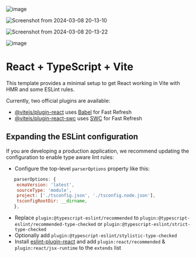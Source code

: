 ![image](https://github.com/Jahongirhacking/crypto-lab/assets/66916141/059958c7-7bb3-4ca1-9f87-8e99792a51b7)

![Screenshot from 2024-03-08 20-13-10](https://github.com/Jahongirhacking/crypto-lab/assets/66916141/913556d5-aed2-4a4e-be85-587d13efa54f)

![Screenshot from 2024-03-08 20-13-22](https://github.com/Jahongirhacking/crypto-lab/assets/66916141/644bf899-28c4-45ec-8e6c-3958bc1cc027)

![image](https://github.com/Jahongirhacking/crypto-lab/assets/66916141/06c18353-eac3-4595-a355-7d3260066372)


# React + TypeScript + Vite

This template provides a minimal setup to get React working in Vite with HMR and some ESLint rules.

Currently, two official plugins are available:

- [@vitejs/plugin-react](https://github.com/vitejs/vite-plugin-react/blob/main/packages/plugin-react/README.md) uses [Babel](https://babeljs.io/) for Fast Refresh
- [@vitejs/plugin-react-swc](https://github.com/vitejs/vite-plugin-react-swc) uses [SWC](https://swc.rs/) for Fast Refresh

## Expanding the ESLint configuration

If you are developing a production application, we recommend updating the configuration to enable type aware lint rules:

- Configure the top-level `parserOptions` property like this:

```js
   parserOptions: {
    ecmaVersion: 'latest',
    sourceType: 'module',
    project: ['./tsconfig.json', './tsconfig.node.json'],
    tsconfigRootDir: __dirname,
   },
```

- Replace `plugin:@typescript-eslint/recommended` to `plugin:@typescript-eslint/recommended-type-checked` or `plugin:@typescript-eslint/strict-type-checked`
- Optionally add `plugin:@typescript-eslint/stylistic-type-checked`
- Install [eslint-plugin-react](https://github.com/jsx-eslint/eslint-plugin-react) and add `plugin:react/recommended` & `plugin:react/jsx-runtime` to the `extends` list
